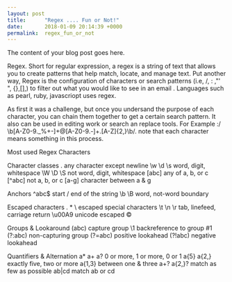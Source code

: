 ```yaml
---
layout: post
title:      "Regex .... Fun or Not!"
date:       2018-01-09 20:14:39 +0000
permalink:  regex_fun_or_not
---
```



The content of your blog post goes here.

Regex. Short for regular expression, a regex is a string of text that allows you to create patterns that help match, locate, and manage text. Put another way,   Regex is the configuration of characters or search patterns (i.e, /, : ,"' ", {},[],)  to filter out what you would like to see in  an email . Languages such as pearl, ruby, javascriopt uses regex. 


As first it was a challenge, but once you undersand the purpose of each character, you can chain them together to get a certain search pattern. It also can be used in editing work or search an replace tools. For Example :/ \b[A-Z0-9._%+-]+@[A-Z0-9.-]+\.[A-Z]{2,}\b/.  note that each character means something in this process.

Most used Regex Characters

Character classes
.	any character except newline
\w \d \s	word, digit, whitespace
\W \D \S	not word, digit, whitespace
[abc]	any of a, b, or c
[^abc]	not a, b, or c
[a-g]	character between a & g


Anchors
^abc$	   start / end of the string
\b \B	    word, not-word boundary



Escaped characters
\. \* \\	   escaped special characters
\t \n \r	   tab, linefeed, carriage return
\u00A9	unicode escaped ©


Groups & Lookaround
(abc)	   capture group
\1       	backreference to group #1
(?:abc)	  non-capturing group
(?=abc)	 positive lookahead
(?!abc)	  negative lookahead


Quantifiers & Alternation
a* a+ a?   	0 or more, 1 or more, 0 or 1
a{5} a{2,}	 exactly five, two or more
a{1,3}	        between one & three
a+? a{2,}?	 match as few as possible
ab|cd	          match ab or cd





